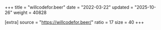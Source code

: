 +++
title = "willcodefor.beer"
date = "2022-03-22"
updated = "2025-10-26"
weight = 40828

[extra]
source = "https://willcodefor.beer/"
ratio = 17
size = 40
+++
